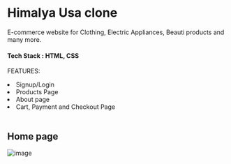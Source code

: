 # Himalya Usa clone #

E-commerce website for Clothing, Electric Appliances, Beauti products and many more.

#### Tech Stack  : HTML, CSS ####

FEATURES:
  <li>Signup/Login</li> 
          <li>Products Page </li> 
          <li>About page</li> 
        <li>Cart, Payment and Checkout Page</li> 
 
 <br/>
 
## Home page
![image](https://user-images.githubusercontent.com/60172576/218634594-209ffdcc-0b3b-48e0-abf1-a143bfd9acdf.png)

